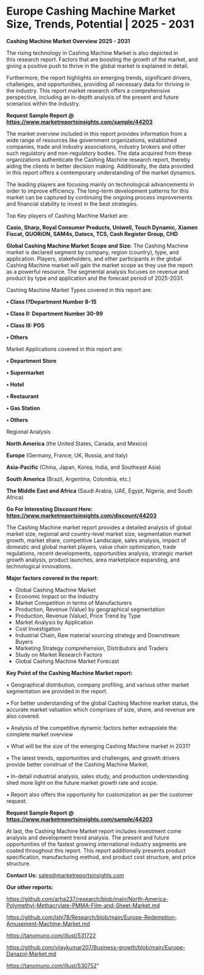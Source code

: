 # Europe Cashing Machine Market Size, Trends, Potential | 2025 - 2031

<Strong> Cashing Machine Market Overview 2025 - 2031</strong>

The rising technology in Cashing Machine Market is also depicted in this research report. Factors that are boosting the growth of the market, and giving a positive push to thrive in the global market is explained in detail.

Furthermore, the report highlights on emerging trends, significant drivers, challenges, and opportunities, providing all necessary data for thriving in the industry. This report market research offers a comprehensive perspective, including an in-depth analysis of the present and future scenarios within the industry.

<strong>Request Sample Report @ <a href=https://www.marketreportsinsights.com/sample/44203>https://www.marketreportsinsights.com/sample/44203</a></strong>

The market overview included in this report provides information from a wide range of resources like government organizations, established companies, trade and industry associations, industry brokers and other such regulatory and non-regulatory bodies. The data acquired from these organizations authenticate the Cashing Machine research report, thereby aiding the clients in better decision making. Additionally, the data provided in this report offers a contemporary understanding of the market dynamics.

The leading players are focusing mainly on technological advancements in order to improve efficiency. The long-term development patterns for this market can be captured by continuing the ongoing process improvements and financial stability to invest in the best strategies.

Top Key players of Cashing Machine Market are:

<strong>Casio, Sharp, Royal Consumer Products, Uniwell, Touch Dynamic, Xiamen Fiscat, QUORiON, SAM4s, Datecs, TCS, Cash Register Group, CHD</strong>

<strong><b>Global Cashing Machine Market Scope and Size:</b></strong>
The Cashing Machine market is declared segment by company, region (country), type, and application. Players, stakeholders, and other participants in the global Cashing Machine market will gain the market scope as they use the report as a powerful resource. The segmental analysis focuses on revenue and product by type and application and the forecast period of 2025-2031.

Cashing Machine Market Types covered in this report are:

<strong>•  Class I?Department Number 8-15

•  Class II: Department Number 30-99

•  Class III: POS

•  Others</strong>

Market Applications covered in this report are:

<strong>•  Department Store

•  Supermarket

•  Hotel

•  Restaurant

•  Gas Station

•  Others</strong> 

Regional Analysis

<strong>North America</strong> (the United States, Canada, and Mexico)

<strong>Europe</strong> (Germany, France, UK, Russia, and Italy)

<strong>Asia-Pacific</strong> (China, Japan, Korea, India, and Southeast Asia)

<strong>South America</strong> (Brazil, Argentina, Colombia, etc.)

<strong>The Middle East and Africa</strong> (Saudi Arabia, UAE, Egypt, Nigeria, and South Africa)

<strong>Go For Interesting Discount Here: <a href=https://www.marketreportsinsights.com/discount/44203>https://www.marketreportsinsights.com/discount/44203</a></strong>

The Cashing Machine market report provides a detailed analysis of global market size, regional and country-level market size, segmentation market growth, market share, competitive Landscape, sales analysis, impact of domestic and global market players, value chain optimization, trade regulations, recent developments, opportunities analysis, strategic market growth analysis, product launches, area marketplace expanding, and technological innovations.

<strong><b>Major factors covered in the report:</b></strong>
<ul>
  <li>Global Cashing Machine Market </li>
  <li>Economic Impact on the Industry</li>
  <li>Market Competition in terms of Manufacturers</li>
  <li>Production, Revenue (Value) by geographical segmentation</li>
  <li>Production, Revenue (Value), Price Trend by Type</li>
  <li>Market Analysis by Application</li>
  <li>Cost Investigation</li>
  <li>Industrial Chain, Raw material sourcing strategy and Downstream Buyers</li>
  <li>Marketing Strategy comprehension, Distributors and Traders</li>
  <li>Study on Market Research Factors</li>
  <li>Global Cashing Machine Market Forecast</li>
</ul>

<strong><b>Key Point of the Cashing Machine Market report:</b></strong>

• Geographical distribution, company profiling, and various other market segmentation are provided in the report.

• For better understanding of the global Cashing Machine market status, the accurate market valuation which comprises of size, share, and revenue are also covered.

• Analysis of the competitive dynamic factors better extrapolate the complete market overview

• What will be the size of the emerging Cashing Machine market in 2031?

• The latest trends, opportunities and challenges, and growth drivers provide better construal of the Cashing Machine Market.

• In-detail industrial analysis, sales study, and production understanding shed more light on the future market growth rate and scope.

• Report also offers the opportunity for customization as per the customer request.

<strong>Request Sample Report @ <a href=https://www.marketreportsinsights.com/sample/44203>https://www.marketreportsinsights.com/sample/44203</a></strong>

At last, the Cashing Machine Market report includes investment come analysis and development trend analysis. The present and future opportunities of the fastest growing international industry segments are coated throughout this report. This report additionally presents product specification, manufacturing method, and product cost structure, and price structure.

<strong>Contact Us:</strong>
sales@marketreportsinsights.com

<strong>Our other reports:</strong>

<a href=https://github.com/arha237/research/blob/main/North-America-Polymethyl-Methacrylate-PMMA-Film-and-Sheet-Market.md>https://github.com/arha237/research/blob/main/North-America-Polymethyl-Methacrylate-PMMA-Film-and-Sheet-Market.md</a>

<a href=https://github.com/Ishi78/Research/blob/main/Europe-Redemption-Amusement-Machine-Market.md>https://github.com/Ishi78/Research/blob/main/Europe-Redemption-Amusement-Machine-Market.md</a>

<a href=https://tanomuno.com/illust/531722>https://tanomuno.com/illust/531722</a>

<a href=https://github.com/vijaykumar207/Business-growth/blob/main/Europe-Danazol-Market.md>https://github.com/vijaykumar207/Business-growth/blob/main/Europe-Danazol-Market.md</a>

<a href=https://tanomuno.com/illust/530752>https://tanomuno.com/illust/530752</a>"
